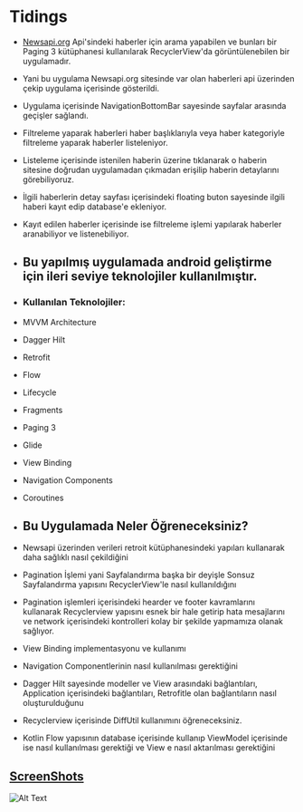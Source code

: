 # Tidings
- [Newsapi.org](https://newsapi.org/) Api'sindeki haberler için arama yapabilen ve bunları bir Paging 3 kütüphanesi kullanılarak RecyclerView'da görüntülenebilen bir uygulamadır.
- Yani bu uygulama Newsapi.org sitesinde var olan haberleri api üzerinden çekip uygulama içerisinde gösterildi.
- Uygulama içerisinde NavigationBottomBar sayesinde sayfalar arasında geçişler sağlandı.
- Filtreleme yaparak haberleri haber başlıklarıyla veya haber kategoriyle filtreleme yaparak haberler listeleniyor.
- Listeleme içerisinde istenilen haberin üzerine tıklanarak o haberin sitesine doğrudan uygulamadan çıkmadan erişilip haberin detaylarını görebiliyoruz.
- İlgili haberlerin detay sayfası içerisindeki floating buton sayesinde ilgili haberi kayıt edip database'e ekleniyor. 
- Kayıt edilen haberler içerisinde ise filtreleme işlemi yapılarak haberler aranabiliyor ve listenebiliyor.

- ## Bu yapılmış uygulamada android geliştirme için ileri seviye teknolojiler kullanılmıştır.
- ### Kullanılan Teknolojiler:
- MVVM Architecture
- Dagger Hilt
- Retrofit
- Flow
- Lifecycle
- Fragments
- Paging 3
- Glide
- View Binding
- Navigation Components
- Coroutines 
- ## Bu Uygulamada Neler Öğreneceksiniz?
- Newsapi üzerinden verileri retroit kütüphanesindeki yapıları kullanarak daha sağlıklı nasıl çekildiğini
- Pagination İşlemi yani Sayfalandırma başka bir deyişle Sonsuz Sayfalandırma yapısını RecyclerView'le nasıl kullanıldığını
- Pagination işlemleri içerisindeki hearder ve footer kavramlarını kullanarak Recyclerview yapısını esnek bir hale getirip hata mesajlarını ve network içerisindeki kontrolleri kolay bir şekilde yapmamıza olanak sağlıyor.
- View Binding implementasyonu ve kullanımı
- Navigation Componentlerinin nasıl kullanılması gerektiğini
- Dagger Hilt sayesinde modeller ve View arasındaki bağlantıları, Application içerisindeki bağlantıları, Retrofitle olan bağlantıların nasıl oluşturulduğunu 
- Recyclerview içerisinde DiffUtil kullanımını öğreneceksiniz.
- Kotlin Flow yapısının database içerisinde kullanıp ViewModel içerisinde ise nasıl kullanılması gerektiği ve View e nasıl aktarılması gerektiğini 
## [ScreenShots](https://github.com/halilkrkn/Tidings/tree/master/screenshots)

![Alt Text](https://github.com/halilkrkn/Tidings/blob/master/screenshots/tidings.gif)
